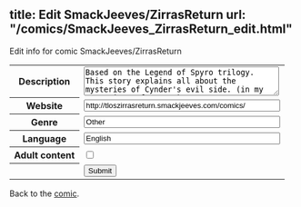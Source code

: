 title: Edit SmackJeeves/ZirrasReturn
url: "/comics/SmackJeeves_ZirrasReturn_edit.html"
---
Edit info for comic SmackJeeves/ZirrasReturn

<form name="comic" action="http://gaepostmail.appspot.com/comic/" method="post">
<table class="comicinfo">
<tr>
<th>Description</th><td><textarea name="description" cols="40" rows="3">Based on the Legend of Spyro trilogy. This story explains all about the mysteries of Cynder's evil side. (in my own veiws, of course)</textarea></td>
</tr>
<tr>
<th>Website</th><td><input type="text" name="url" value="http://tloszirrasreturn.smackjeeves.com/comics/" size="40"/></td>
</tr>
<tr>
<th>Genre</th><td><input type="text" name="genre" value="Other" size="40"/></td>
</tr>
<tr>
<th>Language</th><td><input type="text" name="language" value="English" size="40"/></td>
</tr>
<tr>
<th>Adult content</th><td><input type="checkbox" name="adult" value="adult" /></td>
</tr>
<tr>
<th></th><td>
<input type="hidden" name="comic" value="SmackJeeves_ZirrasReturn" />
<input type="submit" name="submit" value="Submit" />
</td>
</tr>
</table>
</form>

Back to the [comic](SmackJeeves_ZirrasReturn.html).

